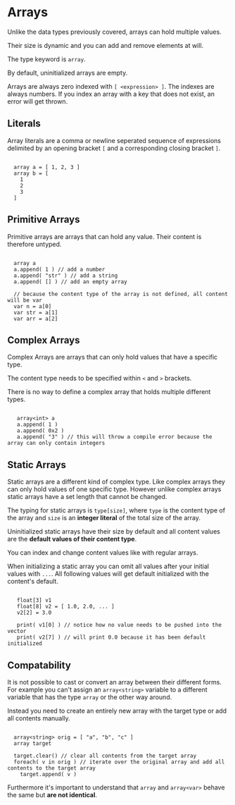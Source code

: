 # Arrays

Unlike the data types previously covered, arrays can hold multiple values.

Their size is dynamic and you can add and remove elements at will.

The type keyword is ``array``.

By default, uninitialized arrays are empty.

Arrays are always zero indexed with ``[ <expression> ]``. The indexes are always numbers. If you index an array with a key that does not exist, an error will get thrown.

## Literals

Array literals are a comma or newline seperated sequence of expressions delimited by an opening bracket ``[`` and a corresponding closing bracket ``]``.

```squirrel

  array a = [ 1, 2, 3 ]
  array b = [
    1
    2
    3
  ]
```

## Primitive Arrays

Primitive arrays are arrays that can hold any value. Their content is therefore untyped.

```squirrel

  array a
  a.append( 1 ) // add a number
  a.append( "str" ) // add a string
  a.append( [] ) // add an empty array

  // because the content type of the array is not defined, all content will be var
  var n = a[0]
  var str = a[1]
  var arr = a[2]
```

## Complex Arrays

Complex Arrays are arrays that can only hold values that have a specific type.

The content type needs to be specified within ``<`` and ``>`` brackets.

There is no way to define a complex array that holds multiple different types.

```squirrel

   array<int> a
   a.append( 1 )
   a.append( 0x2 )
   a.append( "3" ) // this will throw a compile error because the array can only contain integers
```

## Static Arrays

Static arrays are a different kind of complex type. Like complex arrays they can only hold values of one specific type. However unlike complex arrays static arrays have a set length that cannot be changed.

The typing for static arrays is ``type[size]``, where ``type`` is the content type of the array and ``size`` is an **integer literal** of the total size of the array.

Uninitialized static arrays have their size by default and all content values are the **default values of their content type**.

You can index and change content values like with regular arrays.

When initializing a static array you can omit all values after your initial values with ``...``. All following values will get default initialized with the content's default.

```squirrel

   float[3] v1
   float[8] v2 = [ 1.0, 2.0, ... ]
   v2[2] = 3.0

   print( v1[0] ) // notice how no value needs to be pushed into the vector
   print( v2[7] ) // will print 0.0 because it has been default initialized
```

## Compatability

It is not possible to cast or convert an array between their different forms. For example you can't assign an ``array<string>`` variable to a different variable that has the type ``array`` or the other way around.

Instead you need to create an entirely new array with the target type or add all contents manually.

```squirrel

  array<string> orig = [ "a", "b", "c" ]
  array target

  target.clear() // clear all contents from the target array
  foreach( v in orig ) // iterate over the original array and add all contents to the target array
    target.append( v )
```

Furthermore it's important to understand that ``array`` and ``array<var>`` behave the same but **are not identical**.
